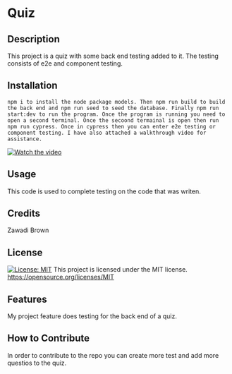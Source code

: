 # Quiz
 
## Description
This project is a quiz with some back end testing added to it. The testing consists of e2e and component testing. 

## Installation
```
npm i to install the node package models. Then npm run build to build the back end and npm run seed to seed the database. Finally npm run start:dev to run the program. Once the program is running you need to open a second terminal. Once the secoond termainal is open then run npm run cypress. Once in cypress then you can enter e2e testing or component testing. I have also attached a walkthrough video for assistance.
```
[![Watch the video]()](https://photos.app.goo.gl/GnGTXk8gSZxYYiWw7)


## Usage
This code is used to complete testing on the code that was writen. 


## Credits
Zawadi Brown


## License
[![License: MIT](https://img.shields.io/badge/License-MIT-yellow.svg)](https://opensource.org/licenses/MIT)
This project is licensed under the MIT license.
https://opensource.org/licenses/MIT



## Features
My project feature does testing for the back end of a quiz.

## How to Contribute
In order to contribute to the repo you can create more test and add more questios to the quiz.
